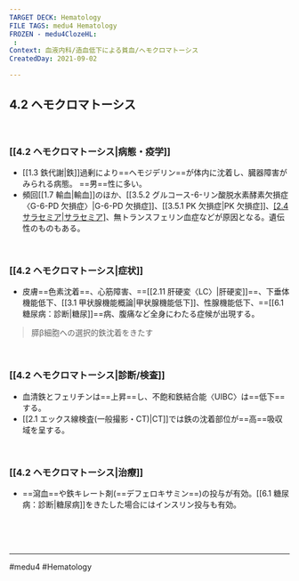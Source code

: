 ```yaml
---
TARGET DECK: Hematology
FILE TAGS: medu4 Hematology
FROZEN - medu4ClozeHL:
 : 
Context: 血液内科/造血低下による貧血/ヘモクロマトーシス
CreatedDay: 2021-09-02

---
```


## 4.2 ヘモクロマトーシス

<br>

### [[4.2 ヘモクロマトーシス|病態・疫学]]
* [[1.3 鉄代謝|鉄]]過剰により==ヘモジデリン==が体内に沈着し、臓器障害がみられる病態。 ==男==性に多い。
* 頻回[[1.7 輸血|輸血]]のほか、[[3.5.2 グルコース-6-リン酸脱水素酵素欠損症〈G-6-PD 欠損症〉|G-6-PD 欠損症]]、[[3.5.1 PK 欠損症|PK 欠損症]]、[[2.4 サラセミア|サラセミア]](重症)、無トランスフェリン血症などが原因となる。遺伝性のものもある。
<!--ID: 1630741039904-->


<br>

### [[4.2 ヘモクロマトーシス|症状]]
* 皮膚==色素沈着==、心筋障害、==[[2.11 肝硬変〈LC〉|肝硬変]]==、下垂体機能低下、[[3.1 甲状腺機能概論|甲状腺機能低下]]、性腺機能低下、==[[6.1 糖尿病：診断|糖尿]]==病、腹痛など全身にわたる症候が出現する。
>膵β細胞への選択的鉄沈着をきたす
<!--ID: 1630741039910-->



<br>

### [[4.2 ヘモクロマトーシス|診断/検査]]
* 血清鉄とフェリチンは==上昇==し、不飽和鉄結合能〈UIBC〉は==低下==する。
* [[2.1 エックス線検査(一般撮影・CT)|CT]]では鉄の沈着部位が==高==吸収域を呈する。
<!--ID: 1630741039916-->


<br>

### [[4.2 ヘモクロマトーシス|治療]]
* ==瀉血==や鉄キレート剤(==デフェロキサミン==)の投与が有効。[[6.1 糖尿病：診断|糖尿病]]をきたした場合にはインスリン投与も有効。
<!--ID: 1630741039922-->


<br><br><br>

---
#medu4 #Hematology 
